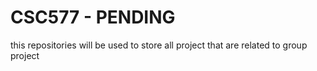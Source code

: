 # CSC577 - PENDING
 this repositories will be used to store all project that are related to group project
